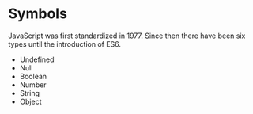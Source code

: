 # Symbols

JavaScript was first standardized in 1977. Since then there have been six types until the introduction of ES6.

- Undefined
- Null
- Boolean
- Number
- String
- Object

